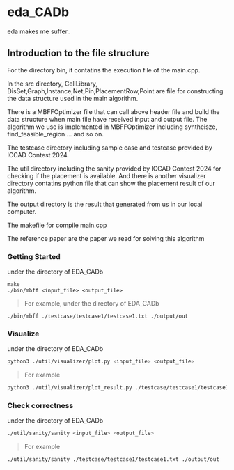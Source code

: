 # eda_CADb
eda makes me suffer..

## Introduction to the file structure
For the directory bin, it contatins the execution file of the main.cpp.

In the src directory, CellLibrary, DisSet,Graph,Instance,Net,Pin,PlacementRow,Point are file for constructing the data structure used in the main algorithm.

There is a MBFFOptimizer file that can call above header file and build the data structure when main file have received input and output file. The algorithm we use is implemented in MBFFOptimizer including syntheisze, find_feasible_region ... and so on. 

The testcase directory including sample case and testcase provided by ICCAD Contest 2024.

The util directory including the sanity provided by ICCAD Contest 2024 for checking if the placement is available. And there is another visualizer directory contatins python file that can show the placement result of our algorithm.

The output directory is the result that generated from us in our local computer.

The makefile for compile main.cpp

The reference paper are the paper we read for solving this algorithm

### Getting Started
under the directory of EDA_CADb
```
make
./bin/mbff <input_file> <output_file>
```
>For example, under the directory of EDA_CADb
```
./bin/mbff ./testcase/testcase1/testcase1.txt ./output/out
```
### Visualize 
under the directory of EDA_CADb
```bash
python3 ./util/visualizer/plot.py <input_file> <output_file>
```
>For example
 ```bash
 python3 ./util/visualizer/plot_result.py ./testcase/testcase1/testcase1.txt ./output/out
 ```
### Check correctness
under the directory of EDA_CADb
```bash
./util/sanity/sanity <input_file> <output_file>
```
>For example
 ```bash
 ./util/sanity/sanity ./testcase/testcase1/testcase1.txt ./output/out
 ```

